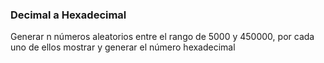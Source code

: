 ### Decimal a Hexadecimal

Generar n números aleatorios entre el rango de 5000 y 450000, por cada uno de ellos mostrar y generar el número hexadecimal